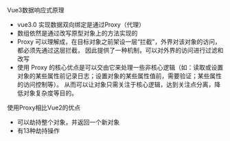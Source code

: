 Vue3数据响应式原理

* vue3.0 实现数据双向绑定是通过Proxy（代理）
* 数组依然是通过改写原型对象上的方法实现的
* Proxy 可以理解成，在目标对象之前架设一层“拦截”，外界对该对象的访问，都必须先通过这层拦截， 因此提供了一种机制，可以对外界的访问进行过滤和改写
* 使用 Proxy 的核心优点是可以交由它来处理一些非核心逻辑（如：读取或设置对象的某些属性前记录日志；设置对象的某些属性值前，需要验证；某些属性的访问控制等）。 从而可以让对象只需关注于核心逻辑，达到关注点分离，降低对象复杂度等目的。

使用Proxy相比Vue2的优点

* 可以劫持整个对象，并返回一个新对象
*  有13种劫持操作